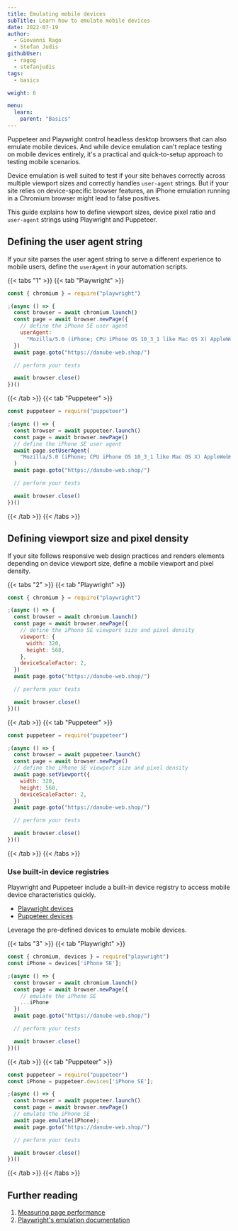 ```yaml
---
title: Emulating mobile devices
subTitle: Learn how to emulate mobile devices
date: 2022-07-19
author:
  - Giovanni Rago
  - Stefan Judis
githubUser:
  - ragog
  - stefanjudis
tags:
  - basics

weight: 6

menu:
  learn:
    parent: "Basics"
---
```


Puppeteer and Playwright control headless desktop browsers that can also emulate mobile devices. And while device emulation can't replace testing on mobile devices entirely, it's a practical and quick-to-setup approach to testing mobile scenarios.

Device emulation is well suited to test if your site behaves correctly across multiple viewport sizes and correctly handles `user-agent` strings. But if your site relies on device-specific browser features, an iPhone emulation running in a Chromium browser might lead to false positives.

This guide explains how to define viewport sizes, device pixel ratio and  `user-agent` strings using Playwright and Puppeteer.

## Defining the user agent string

If your site parses the user agent string to serve a different experience to mobile users, define the `userAgent` in your automation scripts.

{{< tabs "1" >}}
{{< tab "Playwright" >}}
```js
const { chromium } = require("playwright")

;(async () => {
  const browser = await chromium.launch()
  const page = await browser.newPage({
    // define the iPhone SE user agent
    userAgent:
      "Mozilla/5.0 (iPhone; CPU iPhone OS 10_3_1 like Mac OS X) AppleWebKit/603.1.30 (KHTML, like Gecko) Version/16.0 Mobile/14E304 Safari/602.1",
  })
  await page.goto("https://danube-web.shop/")

  // perform your tests

  await browser.close()
})()
```
{{< /tab >}}
{{< tab "Puppeteer" >}}
```js
const puppeteer = require("puppeteer")

;(async () => {
  const browser = await puppeteer.launch()
  const page = await browser.newPage()
  // define the iPhone SE user agent
  await page.setUserAgent(
    "Mozilla/5.0 (iPhone; CPU iPhone OS 10_3_1 like Mac OS X) AppleWebKit/603.1.30 (KHTML, like Gecko) Version/16.0 Mobile/14E304 Safari/602.1"
  )
  await page.goto("https://danube-web.shop/")

  // perform your tests

  await browser.close()
})()
```
{{< /tab >}}
{{< /tabs >}}

## Defining viewport size and pixel density

If your site follows responsive web design practices and renders elements depending on device viewport size, define a mobile viewport and pixel density.

{{< tabs "2" >}}
{{< tab "Playwright" >}}
```js
const { chromium } = require("playwright")

;(async () => {
  const browser = await chromium.launch()
  const page = await browser.newPage({
    // define the iPhone SE viewport size and pixel density
    viewport: {
      width: 320,
      height: 568,
    },
    deviceScaleFactor: 2,
  })
  await page.goto("https://danube-web.shop/")

  // perform your tests

  await browser.close()
})()
```
{{< /tab >}}
{{< tab "Puppeteer" >}}
```js
const puppeteer = require("puppeteer")

;(async () => {
  const browser = await puppeteer.launch()
  const page = await browser.newPage()
  // define the iPhone SE viewport size and pixel density
  await page.setViewport({
    width: 320,
    height: 568,
    deviceScaleFactor: 2,
  })
  await page.goto("https://danube-web.shop/")

  // perform your tests

  await browser.close()
})()
```
{{< /tab >}}
{{< /tabs >}}

### Use built-in device registries

Playwright and Puppeteer include a built-in device registry to access mobile device characteristics quickly.

- [Playwright devices](https://playwright.dev/docs/emulation#devices)
- [Puppeteer devices](https://pptr.dev/api/puppeteer.devices)

Leverage the pre-defined devices to emulate mobile devices.

{{< tabs "3" >}}
{{< tab "Playwright" >}}
```js
const { chromium, devices } = require("playwright")
const iPhone = devices['iPhone SE'];

;(async () => {
  const browser = await chromium.launch()
  const page = await browser.newPage({
    // emulate the iPhone SE
    ...iPhone
  })
  await page.goto("https://danube-web.shop/")

  // perform your tests

  await browser.close()
})()
```
{{< /tab >}}
{{< tab "Puppeteer" >}}
```js
const puppeteer = require("puppeteer")
const iPhone = puppeteer.devices['iPhone SE'];

;(async () => {
  const browser = await puppeteer.launch()
  const page = await browser.newPage()
  // emulate the iPhone SE
  await page.emulate(iPhone);
  await page.goto("https://danube-web.shop/")

  // perform your tests

  await browser.close()
})()
```
{{< /tab >}}
{{< /tabs >}}

## Further reading

1. [Measuring page performance](/learn/headless/basics-performance/)
2. [Playwright's emulation documentation](https://playwright.dev/docs/emulation)
